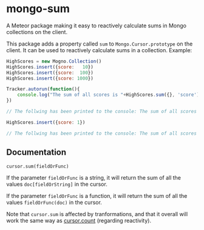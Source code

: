mongo-sum
=================
A Meteor package making it easy to reactively calculate sums in Mongo
collections on the client.

This package adds a property called `sum` to `Mongo.Cursor.prototype` on
the client. It can be used to reactively calculate sums in a collection.
Example: 

```javascript
HighScores = new Mogno.Collection()
HighScores.insert({score:   10})
HighScores.insert({score:  100})
HighScores.insert({score: 1000})

Tracker.autorun(function(){
	console.log("The sum of all scores is "+HighScores.sum({}, 'score'))
})

// The follwing has been printed to the console: The sum of all scores is 1110

HighScores.insert({score: 1})

// The follwing has been printed to the console: The sum of all scores is 1111
```

Documentation
-----
`cursor.sum(fieldOrFunc)`

If the parameter `fieldOrFunc` is a string, it will return the sum of all the
values `doc[fieldOrString]` in the cursor. 

If the parameter `fieldOrFunc` is a function, it will return the sum of all the
values `fieldOrFunc(doc)` in the cursor. 

Note that `cursor.sum` is affected by tranformations, and that it overall will
work the same way as [cursor.count](http://docs.meteor.com/#/full/count)
(regarding reactivity).